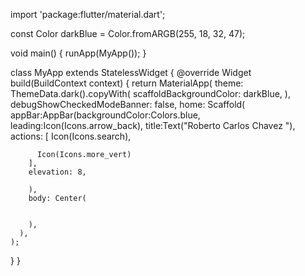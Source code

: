 import 'package:flutter/material.dart';

const Color darkBlue = Color.fromARGB(255, 18, 32, 47);

void main() {
  runApp(MyApp());
}

class MyApp extends StatelessWidget {
  @override
  Widget build(BuildContext context) {
    return MaterialApp(
      theme: ThemeData.dark().copyWith(
        scaffoldBackgroundColor: darkBlue,
      ),
      debugShowCheckedModeBanner: false,
      home: Scaffold(
        appBar:AppBar(backgroundColor:Colors.blue,
                      leading:Icon(Icons.arrow_back),
                      title:Text("Roberto Carlos Chavez "),
                      actions: [
          Icon(Icons.search),

          Icon(Icons.more_vert)
        ],
        elevation: 8,

        ),
        body: Center(
          
          
        ),
      ),
    );
  }
}
